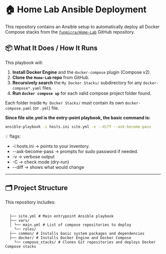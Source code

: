 # 🏠 Home Lab Ansible Deployment

This repository contains an Ansible setup to automatically deploy all Docker Compose stacks from the [`funmicra/Home-Lab`](https://github.com/funmicra/Home-Lab) GitHub repository.

## 📦 What It Does / How It Runs

This playbook will:

1. **Install Docker Engine** and the `docker-compose` plugin (Compose v2).
2. **Clone the `Home-Lab` repo** from GitHub.
3. **Recursively search** the `My Docker Stacks/` subdirectory for any `docker-compose*.yaml` files.
4. **Run `docker compose up`** for each valid compose project folder found.

Each folder inside `My Docker Stacks/` must contain its own `docker-compose.yaml` (or `.yml`) file.

**Since file site.yml is the entry-point playbook, the basic command is:**
```bash
ansible-playbook -i hosts.ini site.yml -v --diff --ask-become-pass
```
💡 flags:
- -i hosts.ini → points to your inventory.
- --ask-become-pass → prompts for sudo password if needed.
- -v → verbose output
- -C → check mode (dry-run)
- --diff → shows what would change

---

## 🗂 Project Structure

This repository includes:

<pre lang="markdown"> <code>
  ├── site.yml # Main entrypoint Ansible playbook 
  ├── vars/ 
  │ └── main.yml # List of compose repositories to deploy 
    └── roles/ 
  ├── common/ # Installs basic system packages and dependencies 
  ├── docker/ # Installs Docker Engine and Docker Compose 
    └── compose_stacks/ # Clones Git repositories and deploys Docker Compose stacks
</code> </pre>

